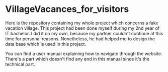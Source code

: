 # VillageVacances_for_visitors

Here is the repository containing my whole project which concerns a fake vacation village.
This project had been done myself during my 2nd year of IT bachelor. 
I did it on my own, because my partner couldn't continue at this time for personal reasons.
Nonetheless, he had helped me to design the data base which is used in this project.

You can find a user manual explaining how to navigate through the website.
There's a part which doesn't find any end  in this manual since it's the technical part.
